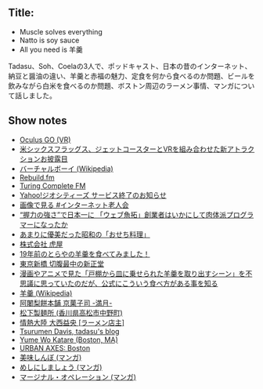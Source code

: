 ## Title: 
- Muscle solves everything
- Natto is soy sauce
- All you need is 羊羹

Tadasu、Soh、Coelaの3人で、ポッドキャスト、日本の昔のインターネット、納豆と醤油の違い、羊羹と赤福の魅力、定食を何から食べるのか問題、ビールを飲みながら白米を食べるのか問題、ボストン周辺のラーメン事情、マンガについて話しました。

## Show notes
- [Oculus GO (VR)](https://www.oculus.com/go/)
- [米シックスフラッグス、ジェットコースターとVRを組み合わせた新アトラクションお披露目](http://ar-bito.com/2017/04/06/%E7%B1%B3%E3%82%B7%E3%83%83%E3%82%AF%E3%82%B9%E3%83%95%E3%83%A9%E3%83%83%E3%82%B0%E3%82%B9%E3%80%81%E3%82%B8%E3%82%A7%E3%83%83%E3%83%88%E3%82%B3%E3%83%BC%E3%82%B9%E3%82%BF%E3%83%BC%E3%81%A8vr%E3%82%92/)
- [バーチャルボーイ (Wikipedia)](https://ja.wikipedia.org/wiki/%E3%83%90%E3%83%BC%E3%83%81%E3%83%A3%E3%83%AB%E3%83%9C%E3%83%BC%E3%82%A4)
- [Rebuild.fm](http://rebuild.fm)
- [Turing Complete FM](https://turingcomplete.fm/)
- [Yahoo!ジオシティーズ サービス終了のお知らせ](https://info-geocities.yahoo.co.jp/close/index.html)
- [画像で見る #インターネット老人会](https://togetter.com/li/840220)
- [“握力の強さ”で日本一に 「ウェブ魚拓」創業者はいかにして肉体派プログラマーになったか](https://orcarl.com/gyotaku2/)
- [あまりに優美だった昭和の「おせち料理」](https://myjitsu.jp/archives/39953)
- [株式会社 虎屋](https://www.toraya-group.co.jp/)
- [19年前のとらやの羊羹を食べてみました！](https://blog-mareeba.com/2018/04/21/yo-kan/)
- [東京新橋 切腹最中の新正堂](http://www.shinshodoh.co.jp/)
- [漫画やアニメで見た「戸棚から皿に乗せられた羊羹を取り出すシーン」を不思議に思っていたのだが、公式にこういう食べ方がある事を知る](https://togetter.com/li/1302555)
- [羊羹 (Wikipedia)](https://ja.wikipedia.org/wiki/%E7%BE%8A%E7%BE%B9)
- [阿闍梨餅本舗 京菓子司 -満月-](http://www.ajyarimochi.com/)
- [松下製麺所 (香川県高松市中野町)](https://tabelog.com/kagawa/A3703/A370302/37000128/)
- [情熱大陸 大西益央 [ラーメン店主]](https://www.mbs.jp/jounetsu/2019/02_24.shtml)
- [Tsurumen Davis, tadasu's blog](https://snk-u.tumblr.com/post/183155751311/tsurumen-davis)
- [Yume Wo Katare (Boston, MA)](https://www.yumewokatare.com/)
- [URBAN AXES: Boston](https://urbanaxes.com/boston/)
- [美味しんぼ (マンガ)](https://www.amazon.co.jp/dp/B00AQRC8XE/ref=dp-kindle-redirect?_encoding=UTF8&btkr=1)
- [めしにしましょう (マンガ)](https://www.amazon.co.jp/dp/B01N8Q8DA7/ref=dp-kindle-redirect?_encoding=UTF8&btkr=1)
- [マージナル・オペレーション (マンガ)](https://www.amazon.co.jp/%E3%83%9E%E3%83%BC%E3%82%B8%E3%83%8A%E3%83%AB%E3%83%BB%E3%82%AA%E3%83%9A%E3%83%AC%E3%83%BC%E3%82%B7%E3%83%A7%E3%83%B3%EF%BC%88%EF%BC%91%EF%BC%89-%E3%82%A2%E3%83%95%E3%82%BF%E3%83%8C%E3%83%BC%E3%83%B3%E3%82%B3%E3%83%9F%E3%83%83%E3%82%AF%E3%82%B9-%E8%8A%9D%E6%9D%91%E8%A3%95%E5%90%8F-ebook/dp/B00HD9J0ZW)
